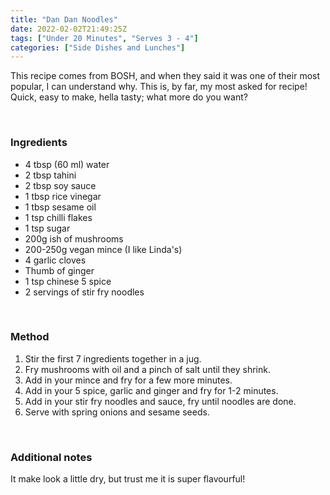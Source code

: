 ```yaml
---
title: "Dan Dan Noodles"
date: 2022-02-02T21:49:25Z
tags: ["Under 20 Minutes", "Serves 3 - 4"]
categories: ["Side Dishes and Lunches"]
---
```

This recipe comes from BOSH, and when they said it was one of their most popular, I can understand why.
This is, by far, my most asked for recipe! Quick, easy to make, hella tasty; what more do you want?
&nbsp;

&nbsp;
### Ingredients
* 4 tbsp (60 ml) water
* 2 tbsp tahini
* 2 tbsp soy sauce
* 1 tbsp rice vinegar
* 1 tbsp sesame oil
* 1 tsp chilli flakes
* 1 tsp sugar
* 200g ish of mushrooms
* 200-250g vegan mince (I like Linda's)
* 4 garlic cloves
* Thumb of ginger
* 1 tsp chinese 5 spice
* 2 servings of stir fry noodles
&nbsp;

&nbsp;

### Method
1. Stir the first 7 ingredients together in a jug.
2. Fry mushrooms with oil and a pinch of salt until they shrink.
3. Add in your mince and fry for a few more minutes.
4. Add in your 5 spice, garlic and ginger and fry for 1-2 minutes.
5. Add in your stir fry noodles and sauce, fry until noodles are done.
6. Serve with spring onions and sesame seeds.
&nbsp;

&nbsp;
### Additional notes

It make look a little dry, but trust me it is super flavourful!

